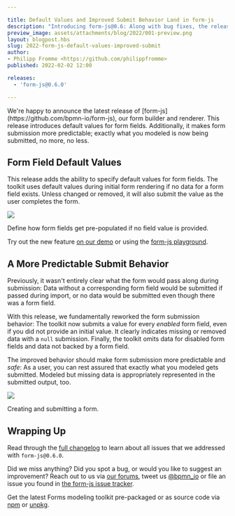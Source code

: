```yaml
---

title: Default Values and Improved Submit Behavior Land in form-js
description: "Introducing form-js@0.6: Along with bug fixes, the release introduces default values for form fields and an improved form submission behavior."
preview_image: assets/attachments/blog/2022/001-preview.png
layout: blogpost.hbs
slug: 2022-form-js-default-values-improved-submit
author:
- Philipp Fromme <https://github.com/philippfromme>
published: 2022-02-02 12:00

releases:
  - 'form-js@0.6.0'

---
```


<p class="introduction">
  We're happy to announce the latest release of [form-js](https://github.com/bpmn-io/form-js), our form builder and renderer. This release introduces default values for form fields. Additionally, it makes form submission more predictable; exactly what you modeled is now being submitted, no more, no less.
</p>

<!-- continue -->


## Form Field Default Values

This release adds the ability to specify default values for form fields. The toolkit uses default values during initial form rendering if no data for a form field exists. Unless changed or removed, it will also submit the value as the user completes the form.

<div class="figure full-size">
  <a href="https://demo.bpmn.io/form">
    <img src="{{ assets }}/attachments/blog/2022/001-form-js-default-values.gif">
  </a>

  <p class="caption">
    Define how form fields get pre-populated if no field value is provided.
  </p>
</div>

Try out the new feature [on our demo](https://demo.bpmn.io/form) or using the [form-js playground](https://github.com/bpmn-io/form-js/tree/master/packages/form-js-playground).


## A More Predictable Submit Behavior

Previously, it wasn't entirely clear what the form would pass along during submission: Data without a corresponding form field would be submitted if passed during import, or no data would be submitted even though there was a form field.

With this release, we fundamentally reworked the form submission behavior: The toolkit now submits a value for every _enabled_ form field, even if you did not provide an initial value. It clearly indicates missing or removed data with a `null` submission. Finally, the toolkit omits data for disabled form fields and data not backed by a form field.

The improved behavior should make form submission more predictable and _safe_: As a user, you can rest assured that exactly what you modeled gets submitted. Modeled but missing data is appropriately represented in the submitted output, too.

<div class="figure full-size">
  <img src="{{ assets }}/attachments/blog/2022/001-form-js-submit-data.gif">

  <p class="caption">
    Creating and submitting a form.
  </p>
</div>



## Wrapping Up

Read through the [full changelog](https://github.com/bpmn-io/form-js/blob/master/packages/form-js/CHANGELOG.md#060) to learn about all issues that we addressed with `form-js@0.6.0`.

Did we miss anything? Did you spot a bug, or would you like to suggest an improvement? Reach out to us via [our forums](https://forum.bpmn.io/), tweet us [@bpmn_io](https://twitter.com/bpmn_io) or file an issue you found in [the form-js issue tracker](https://github.com/bpmn-io/form-js/issues).

Get the latest Forms modeling toolkit pre-packaged or as source code via [npm](https://www.npmjs.com/package/@bpmn-io/form-js) or [unpkg](https://unpkg.com/@bpmn-io/form-js).
